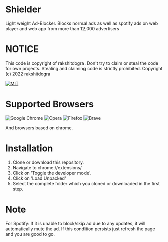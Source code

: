 # Shielder
Light weight Ad-Blocker. Blocks normal ads as well as spotify ads on web player and web app from more than 12,000 advertisers


# NOTICE
This code is copyright of rakshitdogra. Don't try to claim or steal the code for own projects. Stealing and claiming code is strictly prohibited.
Copyright (c) 2022 rakshitdogra

[![MIT](https://img.shields.io/github/license/rakshitdogra/yt-video-downloader)](https://github.com/rakshitdogra/yt-video-downloader/blob/main/LICENSE)

# Supported Browsers

![Google Chrome](https://img.shields.io/badge/Google%20Chrome-4285F4?style=for-the-badge&logo=GoogleChrome&logoColor=white)
![Opera](https://img.shields.io/badge/Opera-FF1B2D?style=for-the-badge&logo=Opera&logoColor=white)
![Firefox](https://img.shields.io/badge/Firefox-FF7139?style=for-the-badge&logo=Firefox-Browser&logoColor=white)
![Brave](https://img.shields.io/badge/Brave-FB542B?style=for-the-badge&logo=Brave&logoColor=white)

And browsers based on chrome.

# Installation

1. Clone or download this repository.
2. Navigate to chrome://extensions/
3. Click on 'Toggle the developer mode'.
4. Click on 'Load Unpacked'
5. Select the complete folder which you cloned or downloaded in the first step.

# Note 
For Spotify: If it is unable to block/skip ad due to any updates, it will automatically mute the ad. If this condition persists just refresh the page and you are good to go.
